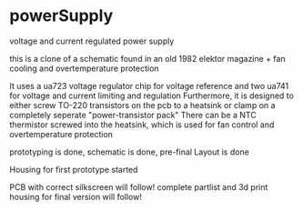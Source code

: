 # powerSupply
voltage and current regulated power supply

this is a clone of a schematic found in an old 1982 elektor magazine + fan cooling and overtemperature protection

It uses a ua723 voltage regulator chip for voltage reference and two ua741 for voltage and current limiting and regulation
Furthermore, it is designed to either screw TO-220 transistors on the pcb to a heatsink or clamp on a completely seperate "power-transistor pack"
There can be a NTC thermistor screwed into the heatsink, which is used for fan control and overtemperature protection

prototyping is done, schematic is done, pre-final Layout is done

Housing for first prototype started

PCB with correct silkscreen will follow!
complete partlist and 3d print housing for final version will follow!
